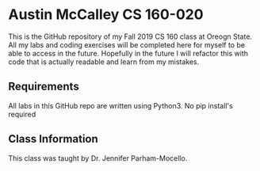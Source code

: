 # Austin McCalley CS 160-020

This is the GitHub repository of my Fall 2019 CS 160 class at Oreogn State. All my labs and coding exercises will be completed here for myself to be able to access in the future. Hopefully in the future I will refactor this with code that is actually readable and learn from my mistakes.

## Requirements
All labs in this GitHub repo are written using Python3. No pip install's required

## Class Information
This class was taught by Dr. Jennifer Parham-Mocello.
